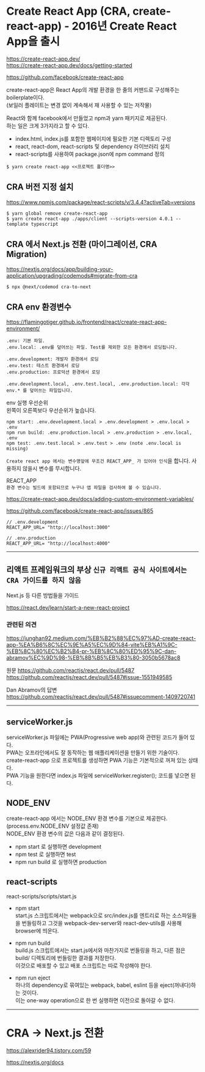 # Create React App (CRA, create-react-app) - 2016년 Create React App을 출시

https://create-react-app.dev/  
https://create-react-app.dev/docs/getting-started

https://github.com/facebook/create-react-app

create-react-app은 React App의 개발 환경을 한 줄의 커맨드로 구성해주는 boilerplate이다.  
(보일러 플레이트는 변경 없이 계속해서 재 사용할 수 있는 저작물)

React와 함께 facebook에서 만들었고 npm과 yarn 패키지로 제공된다.  
하는 일은 크게 3가지라고 할 수 있다.

- index.html, index.js를 포함한 웹페이지에 필요한 기본 디렉토리 구성
- react, react-dom, react-scripts 및 dependency 라이브러리 설치
- react-scripts를 사용하여 package.json에 npm command 정의

```
$ yarn create react-app <<프로젝트 폴더명>>
```

## CRA 버전 지정 설치

https://www.npmjs.com/package/react-scripts/v/3.4.4?activeTab=versions

```
$ yarn global remove create-react-app
$ yarn create react-app ./apps/client --scripts-version 4.0.1 --template typescript
```

## CRA 에서 Next.js 전환 (마이그레이션, CRA Migration)

https://nextjs.org/docs/app/building-your-application/upgrading/codemods#migrate-from-cra

```
$ npx @next/codemod cra-to-next
```

## CRA env 환경변수

https://flamingotiger.github.io/frontend/react/create-react-app-environment/

```
.env: 기본 파일.
.env.local: .env를 덮어쓰는 파일. Test를 제외한 모든 환경에서 로딩됩니다.

.env.development: 개발자 환경에서 로딩
.env.test: 테스트 환경에서 로딩
.env.production: 프로덕션 환경에서 로딩

.env.development.local, .env.test.local, .env.production.local: 각각 env.* 를 덮어쓰는 파일입니다.
```

env 실행 우선순위  
왼쪽이 오른쪽보다 우선순위가 높습니다.

```
npm start: .env.development.local > .env.development > .env.local > .env
npm run build: .env.production.local > .env.production > .env.local, .env
npm test: .env.test.local > .env.test > .env (note .env.local is missing)
```

`Create react app 에서는 변수명앞에 무조건 REACT_APP_ 가 있어야 인식`을 합니다.
사용하지 않을시 변수를 무시합니다.

REACT_APP  
`환경 변수는 빌드에 포함되므로 누구나 앱 파일을 검사하여 볼 수 있습니다.`

https://create-react-app.dev/docs/adding-custom-environment-variables/

https://github.com/facebook/create-react-app/issues/865

```
// .env.development
REACT_APP_URL= "http://localhost:3000"

// .env.production
REACT_APP_URL= "http://localhost:4000"
```

---

## 리액트 프레임워크의 부상 `신규 리액트 공식 사이트에서는 CRA 가이드를 하지 않음`

Next.js 등 다른 방법들을 가이드

https://react.dev/learn/start-a-new-react-project

### 관련된 의견

https://junghan92.medium.com/%EB%B2%88%EC%97%AD-create-react-app-%EA%B6%8C%EC%9E%A5%EC%9D%84-vite%EB%A1%9C-%EB%8C%80%EC%B2%B4-pr-%EB%8C%80%ED%95%9C-dan-abramov%EC%9D%98-%EB%8B%B5%EB%B3%80-3050b5678ac8

원문
https://github.com/reactjs/react.dev/pull/5487
https://github.com/reactjs/react.dev/pull/5487#issue-1551949585

Dan Abramov의 답변
https://github.com/reactjs/react.dev/pull/5487#issuecomment-1409720741

---

## serviceWorker.js

serviceWorker.js 파일에는 PWA(Progressive web app)와 관련된 코드가 들어 있다.  
PWA는 오프라인에서도 잘 동작하는 웹 애플리케이션을 만들기 위한 기술이다.  
create-react-app 으로 프로젝트를 생성하면 PWA 기능은 기본적으로 꺼져 있는 상태다.  
PWA 기능을 원한다면 index.js 파일에 serviceWorker.register(); 코드를 넣으면 된다.

## NODE_ENV

create-react-app 에서는 NODE_ENV 환경 변수를 기본으로 제공한다. (process.env.NODE_ENV 설정값 존재)  
NODE_ENV 환경 변수의 값은 다음과 같이 결정된다.

- npm start 로 실행하면 development
- npm test 로 실행하면 test
- npm run build 로 실행하면 production

## react-scripts

react-scripts/scripts/start.js

- npm start  
  start.js 스크립트에서는 webpack으로 src/index.js를 엔트리로 하는 소스파일들을 번들링하고 그것을 webpack-dev-server와 react-dev-utils를 사용해 browser에 띄운다.

- npm run build  
  build.js 스크립트에서는 start.js에서와 마찬가지로 번들링을 하고, 다른 점은 build/ 디렉토리에 번들링한 결과를 저장한다.  
  이것으로 배포할 수 있고 배포 스크립트는 따로 작성해야 한다.

- npm run eject  
  하나의 dependency로 묶여있는 webpack, babel, eslint 등을 eject(꺼내다)하는 것이다.  
  이는 one-way operation으로 한 번 실행하면 이전으로 돌아갈 수 없다.

---

# CRA -> Next.js 전환

https://alexrider94.tistory.com/59

https://nextjs.org/docs
